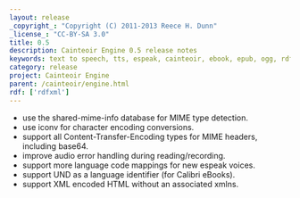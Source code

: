```yaml
---
layout: release
_copyright_: "Copyright (C) 2011-2013 Reece H. Dunn"
_license_: "CC-BY-SA 3.0"
title: 0.5
description: Cainteoir Engine 0.5 release notes
keywords: text to speech, tts, espeak, cainteoir, ebook, epub, ogg, rdf, metadata
category: release
project: Cainteoir Engine
parent: /cainteoir/engine.html
rdf: ['rdfxml']
---
```


*  use the shared-mime-info database for MIME type detection.
*  use iconv for character encoding conversions.
*  support all Content-Transfer-Encoding types for MIME headers, including base64.
*  improve audio error handling during reading/recording.
*  support more language code mappings for new espeak voices.
*  support UND as a language identifier (for Calibri eBooks).
*  support XML encoded HTML without an associated xmlns.

